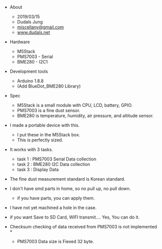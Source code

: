 * About
  * 2019/03/15
  * Dudals Jung
  * miscellany@gmail.com
  * www.dudals.net

* Hardware
  * M5Stack
  * PMS7003 - Serial
  * BME280 - I2C1

* Development tools
  * Arduino 1.8.8
  * (Add BlueDot_BME280 Library)

* Spec  
  * M5Stack is a small module with CPU, LCD, battery, GPIO.
  * PMS7003 is a fine dust sensor.
  * BME280 is temperature, humidity, air pressure, and altitude sensor.

* I made a portable device with this.
  * I put these in the M5Stack box.
  * This is perfectly sized.

* It works with 3 tasks.
  * task 1 : PMS7003 Serial Data collection
  * task 2 : BME280 I2C Data collection
  * task 3 : Display Data

* The fine dust measurement standard is Korean standard.
* I don't have smd parts in home, so no pull up, no pull down.
  * if you have parts, you can apply them.
* I have not yet machined a hole in the case.

* if you want Save to SD Card, WIFI transmit.... Yes, You can do it.

* Checksum checking of data received from PMS7003 is not implemented * 
  * PMS7003 Data size is Fiexed 32 byte.
